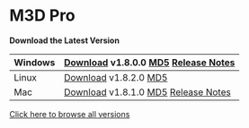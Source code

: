 # M3D Pro

**Download the Latest Version**

| Windows |  [Download](https://printm3d.com/files/software_pro_alpha/Windows/2017-09-21-setup_m3d-V1.8.0.0.exe) v1.8.0.0  [MD5](https://printm3d.com/files/software_pro_alpha/Windows/2017-09-21-setup_m3d-V1.8.0.0.exe.md5.txt)  [Release Notes](http://printm3d.com/files/software_pro_alpha/Release_Notes_Windows_Pro.pdf) |
| :--- | :--- |
| Linux |  [Download](http://printm3d.com/files/software_pro_alpha/Linux/m3drealize_1.8.2-1_amd64.deb) v1.8.2.0  [MD5](http://site.printm3d.com/files/software_pro_alpha/Linux/m3drealize_1.8.2-1_amd64.deb.md5.txt)  |
| Mac |  [Download](http://printm3d.com/files/software_pro_alpha/Mac/2017-10-05-v1.8.1.0-M3D.dmg) v1.8.1.0  [MD5](http://printm3d.com/files/software_pro_alpha/Mac/2017-10-05-v1.8.1.0-M3D.dmg.md5.txt)  [Release Notes](http://printm3d.com/files/software_pro_alpha/Release_Notes_Mac_Pro_Alpha.pdf) |

 [Click here to browse all versions](https://www.dropbox.com/sh/6qnlmq0d3zusyj2/AAD048ZcHaxbEKL5fn2W3Rx0a?dl=0)

